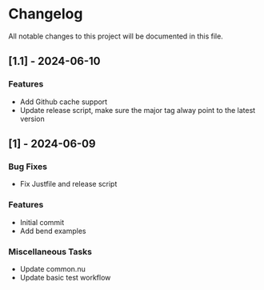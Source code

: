 # Changelog
All notable changes to this project will be documented in this file.

## [1.1] - 2024-06-10

### Features

- Add Github cache support
- Update release script, make sure the major tag alway point to the latest version

## [1] - 2024-06-09

### Bug Fixes

- Fix Justfile and release script

### Features

- Initial commit
- Add bend examples

### Miscellaneous Tasks

- Update common.nu
- Update basic test workflow
